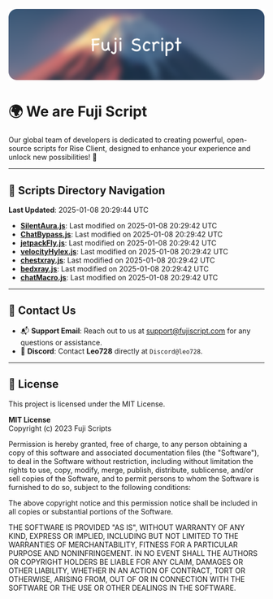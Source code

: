 ![Banner](.github/b.webp)

# 🌍 **We are Fuji Script**

Our global team of developers is dedicated to creating powerful, open-source scripts for Rise Client, designed to enhance your experience and unlock new possibilities! 🌟

---
<!-- SCRIPTS_NAVIGATION_START -->
## 📂 **Scripts Directory Navigation**

**Last Updated**: 2025-01-08 20:29:44 UTC

- **[SilentAura.js](scripts/SilentAura.js)**: Last modified on 2025-01-08 20:29:42 UTC
- **[ChatBypass.js](scripts/ChatBypass.js)**: Last modified on 2025-01-08 20:29:42 UTC
- **[jetpackFly.js](scripts/jetpackFly.js)**: Last modified on 2025-01-08 20:29:42 UTC
- **[velocityHylex.js](scripts/velocityHylex.js)**: Last modified on 2025-01-08 20:29:42 UTC
- **[chestxray.js](scripts/chestxray.js)**: Last modified on 2025-01-08 20:29:42 UTC
- **[bedxray.js](scripts/bedxray.js)**: Last modified on 2025-01-08 20:29:42 UTC
- **[chatMacro.js](scripts/chatMacro.js)**: Last modified on 2025-01-08 20:29:42 UTC

<!-- SCRIPTS_NAVIGATION_END -->

---

## 💬 **Contact Us**  
- 📬 **Support Email**: Reach out to us at [support@fujiscript.com](mailto:support@fujiscript.com) for any questions or assistance.  
- 💬 **Discord**: Contact **Leo728** directly at `Discord@leo728`.

---

## 📜 **License**

This project is licensed under the MIT License.  

**MIT License**  
Copyright (c) 2023 Fuji Scripts  

Permission is hereby granted, free of charge, to any person obtaining a copy of this software and associated documentation files (the "Software"), to deal in the Software without restriction, including without limitation the rights to use, copy, modify, merge, publish, distribute, sublicense, and/or sell copies of the Software, and to permit persons to whom the Software is furnished to do so, subject to the following conditions:  

The above copyright notice and this permission notice shall be included in all copies or substantial portions of the Software.  

THE SOFTWARE IS PROVIDED "AS IS", WITHOUT WARRANTY OF ANY KIND, EXPRESS OR IMPLIED, INCLUDING BUT NOT LIMITED TO THE WARRANTIES OF MERCHANTABILITY, FITNESS FOR A PARTICULAR PURPOSE AND NONINFRINGEMENT. IN NO EVENT SHALL THE AUTHORS OR COPYRIGHT HOLDERS BE LIABLE FOR ANY CLAIM, DAMAGES OR OTHER LIABILITY, WHETHER IN AN ACTION OF CONTRACT, TORT OR OTHERWISE, ARISING FROM, OUT OF OR IN CONNECTION WITH THE SOFTWARE OR THE USE OR OTHER DEALINGS IN THE SOFTWARE.  
